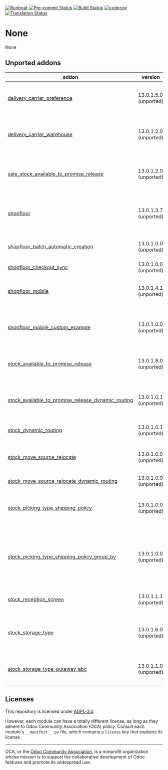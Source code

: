 
[![Runboat](https://img.shields.io/badge/runboat-Try%20me-875A7B.png)](https://runboat.odoo-community.org/builds?repo=OCA/wms&target_branch=10.0)
[![Pre-commit Status](https://github.com/OCA/wms/actions/workflows/pre-commit.yml/badge.svg?branch=10.0)](https://github.com/OCA/wms/actions/workflows/pre-commit.yml?query=branch%3A10.0)
[![Build Status](https://github.com/OCA/wms/actions/workflows/test.yml/badge.svg?branch=10.0)](https://github.com/OCA/wms/actions/workflows/test.yml?query=branch%3A10.0)
[![codecov](https://codecov.io/gh/OCA/wms/branch/10.0/graph/badge.svg)](https://codecov.io/gh/OCA/wms)
[![Translation Status](https://translation.odoo-community.org/widgets/wms-10-0/-/svg-badge.svg)](https://translation.odoo-community.org/engage/wms-10-0/?utm_source=widget)

<!-- /!\ do not modify above this line -->

# None

None

<!-- /!\ do not modify below this line -->

<!-- prettier-ignore-start -->

[//]: # (addons)

Unported addons
---------------
addon | version | maintainers | summary
--- | --- | --- | ---
[delivery_carrier_preference](delivery_carrier_preference/) | 13.0.1.5.0 (unported) |  | Advanced selection of preferred shipping methods
[delivery_carrier_warehouse](delivery_carrier_warehouse/) | 13.0.1.2.0 (unported) |  | Get delivery method used in sales orders from warehouse
[sale_stock_available_to_promise_release](sale_stock_available_to_promise_release/) | 13.0.1.2.0 (unported) |  | Integration between Sales and Available to Promise Release
[shopfloor](shopfloor/) | 13.0.1.3.7 (unported) | [![guewen](https://github.com/guewen.png?size=30px)](https://github.com/guewen) [![simahawk](https://github.com/simahawk.png?size=30px)](https://github.com/simahawk) [![sebalix](https://github.com/sebalix.png?size=30px)](https://github.com/sebalix) | manage warehouse operations with barcode scanners
[shopfloor_batch_automatic_creation](shopfloor_batch_automatic_creation/) | 13.0.1.0.0 (unported) | [![guewen](https://github.com/guewen.png?size=30px)](https://github.com/guewen) | Create batch transfers for Cluster Picking
[shopfloor_checkout_sync](shopfloor_checkout_sync/) | 13.0.1.0.0 (unported) | [![guewen](https://github.com/guewen.png?size=30px)](https://github.com/guewen) | Glue module
[shopfloor_mobile](shopfloor_mobile/) | 13.0.1.4.1 (unported) | [![simahawk](https://github.com/simahawk.png?size=30px)](https://github.com/simahawk) | Mobile frontend for WMS Shopfloor app
[shopfloor_mobile_custom_example](shopfloor_mobile_custom_example/) | 13.0.1.0.0 (unported) |  | Show how to customize the Shopfloor app frontend.
[stock_available_to_promise_release](stock_available_to_promise_release/) | 13.0.1.8.0 (unported) |  | Release Operations based on available to promise
[stock_available_to_promise_release_dynamic_routing](stock_available_to_promise_release_dynamic_routing/) | 13.0.1.0.1 (unported) |  | Glue between moves release and dynamic routing
[stock_dynamic_routing](stock_dynamic_routing/) | 13.0.1.0.1 (unported) |  | Dynamic routing of stock moves
[stock_move_source_relocate](stock_move_source_relocate/) | 13.0.1.0.0 (unported) |  | Change source location of unavailable moves
[stock_move_source_relocate_dynamic_routing](stock_move_source_relocate_dynamic_routing/) | 13.0.1.0.0 (unported) |  | Glue module
[stock_picking_type_shipping_policy](stock_picking_type_shipping_policy/) | 13.0.1.0.0 (unported) |  | Define different shipping policies according to picking type
[stock_picking_type_shipping_policy_group_by](stock_picking_type_shipping_policy_group_by/) | 13.0.1.0.0 (unported) |  | Glue module for Picking Type Shipping Policy and Group Transfers by Partner and Carrier
[stock_reception_screen](stock_reception_screen/) | 13.0.1.1.1 (unported) |  | Dedicated screen to receive/scan goods.
[stock_storage_type](stock_storage_type/) | 13.0.1.6.0 (unported) |  | Manage packages and locations storage types
[stock_storage_type_putaway_abc](stock_storage_type_putaway_abc/) | 13.0.1.1.0 (unported) |  | Advanced storage strategy ABC for WMS

[//]: # (end addons)

<!-- prettier-ignore-end -->

## Licenses

This repository is licensed under [AGPL-3.0](LICENSE).

However, each module can have a totally different license, as long as they adhere to Odoo Community Association (OCA)
policy. Consult each module's `__manifest__.py` file, which contains a `license` key
that explains its license.

----
OCA, or the [Odoo Community Association](http://odoo-community.org/), is a nonprofit
organization whose mission is to support the collaborative development of Odoo features
and promote its widespread use.
